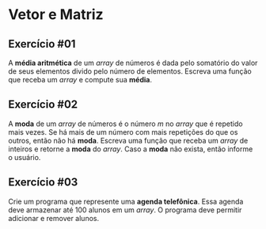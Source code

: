 # Vetor e Matriz
## Exercício #01
A **média aritmética** de um *array* de números é dada pelo somatório do valor de seus elementos divido pelo número de
elementos. Escreva uma função que receba um *array* e compute sua **média**.

## Exercício #02
A **moda** de um *array* de números é o número *m* no *array* que é repetido mais vezes. Se há mais de um número com
mais repetições do que os outros, então não há **moda**. Escreva uma função que receba um *array* de inteiros e retorne
a **moda** do *array*. Caso a **moda** não exista, então informe o usuário. 

## Exercício #03
Crie um programa que represente uma **agenda telefônica**. Essa agenda deve armazenar até 100 alunos em um *array*. O
programa deve permitir adicionar e remover alunos.